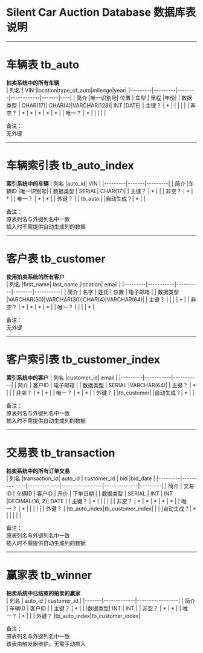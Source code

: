 # Silent Car Auction Database 数据库表说明

---

# 车辆表 tb_auto
**拍卖系统中的所有车辆**  
|   列名   |   VIN   |location|type_of_auto|mileage|year|
|---------|---------|--------|------------|-------|----|
|   简介   |唯一识别号|  位置  |     车型    |  里程  |年份|
| 数据类型 | CHAR(17)| CHAR(4)|VARCHAR(128)|  INT  |DATE|
|   主键？ |    *    |        |            |       |    |
|   非空？ |    *    |   *    |     *      |   *   |  * |
|   唯一？ |    *    |        |            |       |    |
  
备注：  
无外键  

---

# 车辆索引表 tb_auto_index
**索引系统中的车辆**
|   列名   |auto_id|   VIN   |
|---------|-------|---------|
|   简介   |车辆ID |唯一识别号|
| 数据类型 | SERIAL| CHAR(17)|
|   主键？ |   *   |         |
|   非空？ |   *   |    *    |
|   唯一？ |   *   |    *    |
|   外键？ |       | tb_auto |
|自动生成？|   *   |         |

备注：  
原表列名与外键列名中一致  
插入时不需提供自动生成列的数据  

---

# 客户表 tb_customer
**使用拍卖系统的所有客户**  
|   列名   |first_name| last_name |location|   email   |
|---------|-----------|----------|--------|-----------|
|   简介   |    名字   |    姓氏   |  位置  |  电子邮箱  |
| 数据类型 |VARCHAR(30)|VARCHAR(30)|CHAR(4)|VARCHAR(64)|
|  主键？  |           |          |        |     *     |
|  非空？  |     *     |     *    |    *   |     *     |
|  唯一？  |           |          |        |     *     |
  
备注：  
无外键  

---

# 客户索引表 tb_customer_index
**索引系统中的客户**
|   列名   |customer_id|   email   |
|---------|-----------|-----------|
|   简介   |   客户ID  |  电子邮箱  |
| 数据类型 |   SERIAL  |VARCHAR(64)|
|  主键？  |     *     |           |
|  非空？  |     *     |     *     |
|  唯一？  |     *     |     *     |
|   外键？ |           |tb_customer|
|自动生成？|     *     |           |
  
备注：  
原表列名与外键列名中一致  
插入时不需提供自动生成列的数据  

---

# 交易表 tb_transaction
**拍卖系统中的所有订单交易**  
|   列名   |transaction_id|   auto_id   |   customer_id   |     bid      |bid_date |
|---------|--------------|-------------|-----------------|--------------|---------|
|   简介   |    交易ID    |   车辆ID    |      客户ID      |     开价     | 下单日期 |
| 数据类型 |    SERIAL    |     INT     |       INT       |DECIMAL(16, 2)|   DATE  |
|   主键？ |      *       |             |                 |              |         |
|   非空？ |      *       |      *      |        *        |       *      |    *    |
|   唯一？ |      *       |             |                 |              |         |
|   外键？ |              |tb_auto_index|tb_customer_index|              |         |
|自动生成？|      *       |             |                 |              |         |
  
备注：  
原表列名与外键列名中一致  
插入时不需提供自动生成列的数据  

---

# 赢家表 tb_winner
**拍卖系统中已结束的拍卖的赢家**  
| 列名  |   auto_id   |   customer_id   |
|-------|-------------|-----------------|
|  简介  |   车辆ID    |      客户ID     |
| 主键？ |      *      |                 |
|数据类型|     INT     |       INT       |
| 非空？ |      *      |        *        |
| 唯一？ |      *      |                 |
| 外键？ |tb_auto_index|tb_customer_index|
  
备注：  
原表列名与外键列名中一致  
该表由触发器维护，无需手动插入  